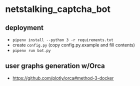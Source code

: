 # netstalking_captcha_bot

## deployment

* `pipenv install --python 3 -r requirements.txt`
* create `config.py` (copy config.py.example and fill contents)
* `pipenv run bot.py`

## user graphs generation w/Orca

* https://github.com/plotly/orca#method-3-docker
